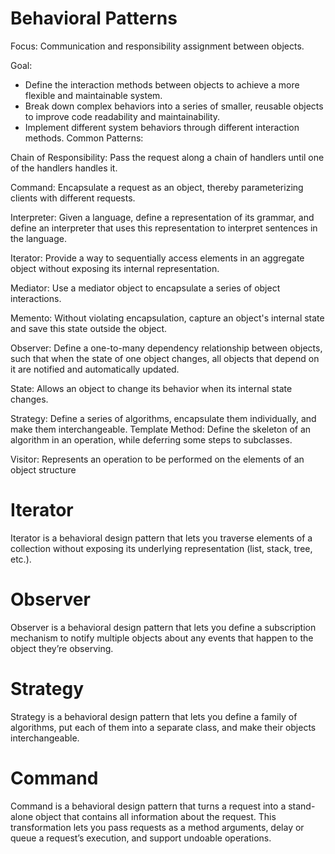 # Behavioral Patterns

Focus: Communication and responsibility assignment between objects.

Goal:
+ Define the interaction methods between objects to achieve a more flexible and maintainable system.
+ Break down complex behaviors into a series of smaller, reusable objects to improve code readability and maintainability.
+ Implement different system behaviors through different interaction methods.
Common Patterns:

Chain of Responsibility: Pass the request along a chain of handlers until one of the handlers handles it.

Command: Encapsulate a request as an object, thereby parameterizing clients with different requests.

Interpreter: Given a language, define a representation of its grammar, and define an interpreter that uses this representation to interpret sentences in the language.

Iterator: Provide a way to sequentially access elements in an aggregate object without exposing its internal representation.

Mediator: Use a mediator object to encapsulate a series of object interactions.

Memento: Without violating encapsulation, capture an object's internal state and save this state outside the object.

Observer: Define a one-to-many dependency relationship between objects, such that when the state of one object changes, all objects that depend on it are notified and automatically updated.

State: Allows an object to change its behavior when its internal state changes.

Strategy: Define a series of algorithms, encapsulate them individually, and make them interchangeable.
Template Method: Define the skeleton of an algorithm in an operation, while deferring some steps to subclasses.

Visitor: Represents an operation to be performed on the elements of an object structure


# Iterator
Iterator is a behavioral design pattern that lets you traverse elements of a collection without exposing its underlying representation (list, stack, tree, etc.).

# Observer
Observer is a behavioral design pattern that lets you define a subscription mechanism to notify multiple objects about any events that happen to the object they’re observing.


# Strategy
Strategy is a behavioral design pattern that lets you define a family of algorithms, put each of them into a separate class, and make their objects interchangeable.

# Command 
Command is a behavioral design pattern that turns a request into a stand-alone object that contains all information about the request. This transformation lets you pass requests as a method arguments, delay or queue a request’s execution, and support undoable operations.